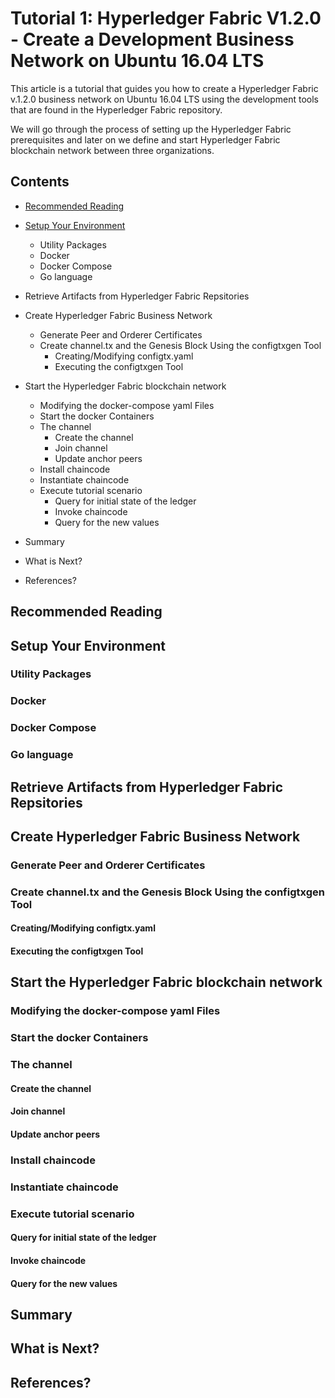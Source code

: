 # Tutorial 1: Hyperledger Fabric V1.2.0 - Create a Development Business Network on Ubuntu 16.04 LTS

This article is a tutorial that guides you how to create a Hyperledger Fabric v.1.2.0 business network on Ubuntu 16.04 LTS using the development tools that are found in the Hyperledger Fabric repository.

We will go through the process of setting up the Hyperledger Fabric prerequisites and later on we define and start Hyperledger Fabric blockchain network between three organizations.

## **Contents**
* [Recommended Reading](#recommended-reading)
* [Setup Your Environment](#setup-your-environment)
    - Utility Packages
    - Docker
    - Docker Compose
    - Go language

* Retrieve Artifacts from Hyperledger Fabric Repsitories
* Create Hyperledger Fabric Business Network
    - Generate Peer and Orderer Certificates
    - Create channel.tx and the Genesis Block Using the configtxgen Tool
        - Creating/Modifying configtx.yaml
        - Executing the configtxgen Tool
* Start the Hyperledger Fabric blockchain network
    - Modifying the docker-compose yaml Files
    - Start the docker Containers
    - The channel
        - Create the channel
        - Join channel
        - Update anchor peers
    - Install chaincode
    - Instantiate chaincode
    - Execute tutorial scenario
        - Query for initial state of the ledger
        - Invoke chaincode
        - Query for the new values
* Summary
* What is Next?
* References?

## Recommended Reading
## Setup Your Environment
### Utility Packages
### Docker
### Docker Compose
### Go language

## Retrieve Artifacts from Hyperledger Fabric Repsitories
## Create Hyperledger Fabric Business Network
### Generate Peer and Orderer Certificates
### Create channel.tx and the Genesis Block Using the configtxgen Tool
#### Creating/Modifying configtx.yaml
#### Executing the configtxgen Tool
## Start the Hyperledger Fabric blockchain network
### Modifying the docker-compose yaml Files
### Start the docker Containers
### The channel
#### Create the channel
#### Join channel
#### Update anchor peers
### Install chaincode
### Instantiate chaincode
### Execute tutorial scenario
#### Query for initial state of the ledger
#### Invoke chaincode
#### Query for the new values
## Summary
## What is Next?
## References?